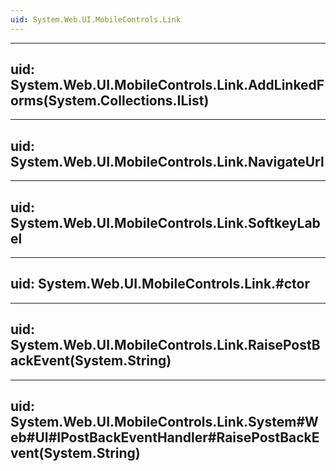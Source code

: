 ```yaml
---
uid: System.Web.UI.MobileControls.Link
---
```


---
uid: System.Web.UI.MobileControls.Link.AddLinkedForms(System.Collections.IList)
---

---
uid: System.Web.UI.MobileControls.Link.NavigateUrl
---

---
uid: System.Web.UI.MobileControls.Link.SoftkeyLabel
---

---
uid: System.Web.UI.MobileControls.Link.#ctor
---

---
uid: System.Web.UI.MobileControls.Link.RaisePostBackEvent(System.String)
---

---
uid: System.Web.UI.MobileControls.Link.System#Web#UI#IPostBackEventHandler#RaisePostBackEvent(System.String)
---
